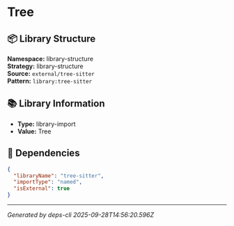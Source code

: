 # Tree

## 📦 Library Structure

**Namespace:** library-structure  
**Strategy:** library-structure  
**Source:** `external/tree-sitter`  
**Pattern:** `library:tree-sitter`

## 📚 Library Information

- **Type:** library-import
- **Value:** Tree

## 🔗 Dependencies

```json
{
  "libraryName": "tree-sitter",
  "importType": "named",
  "isExternal": true
}
```

---
*Generated by deps-cli 2025-09-28T14:56:20.596Z*
